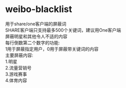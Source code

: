 # weibo-blacklist
用于share/one客户端的屏蔽词  
SHARE客户端只支持最多500个关键词，建议用One客户端  
屏蔽明星和其他令人不适的内容  
每行倒数第二个数字的功能:  
1用于屏蔽指定用户，0用于屏蔽带关键词的内容  
主要屏蔽内容:  
1.明星  
2.流量营销号  
3.游戏赛事  
4.体育内容  
